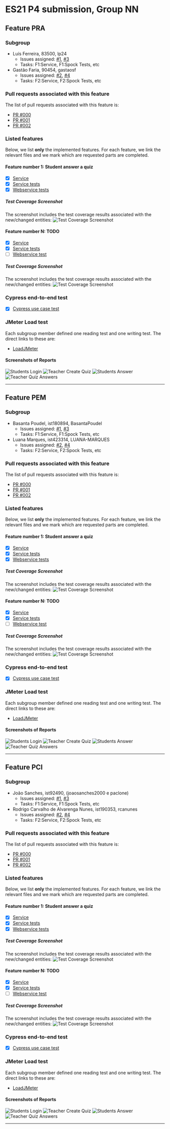 # ES21 P4 submission, Group NN

## Feature PRA

### Subgroup

 - Luís Ferreira, 83500, lp24
   + Issues assigned: [#1](https://github.com), [#3](https://github.com)
   + Tasks: F1:Service, F1:Spock Tests, etc
 - Gastão Faria, 90454, gastaosf
   + Issues assigned: [#2](https://github.com), [#4](https://github.com)
   + Tasks: F2:Service, F2:Spock Tests, etc
 
### Pull requests associated with this feature

The list of pull requests associated with this feature is:

 - [PR #000](https://github.com)
 - [PR #001](https://github.com)
 - [PR #002](https://github.com)


### Listed features

Below, we list **only** the implemented features. For each feature, we link the relevant files and we mark which are requested parts are completed.

#### Feature number 1: Student answer a quiz

 - [x] [Service](https://github.com)
 - [x] [Service tests](https://github.com)
 - [x] [Webservice tests](https://github.com)
   
##### Test Coverage Screenshot

The screenshot includes the test coverage results associated with the new/changed entities:
![Test Coverage Screenshot](https://web.tecnico.ulisboa.pt/~joaofernandoferreira/1920/ES/coverage_ex1.png)

#### Feature number N: **TODO**

 - [x] [Service](https://github.com)
 - [x] [Service tests](https://github.com)
 - [ ] [Webservice test](https://github.com)

##### Test Coverage Screenshot

The screenshot includes the test coverage results associated with the new/changed entities:
![Test Coverage Screenshot](https://web.tecnico.ulisboa.pt/~joaofernandoferreira/1920/ES/coverage_ex1.png)


### Cypress end-to-end test

- [x] [Cypress use case test](https://github.com)


### JMeter Load test

Each subgroup member defined one reading test and one writing test. The direct links to these are:

- [LoadJMeter](https://github.com)


#### Screenshots of Reports

![Students Login](p4-2021-images/JMeter-Students-Login.png)
![Teacher Create Quiz](p4-2021-images/JMeter-Teacher-Create-Quiz.png)
![Students Answer](p4-2021-images/JMeter-Student-Answer-Quiz.png)
![Teacher Quiz Answers](p4-2021-images/JMeter-Teacher-Quiz-Answers.png)



---

## Feature PEM

### Subgroup

- Basanta Poudel, ist180894, BasantaPoudel
    + Issues assigned: [#1](https://github.com), [#3](https://github.com)
    + Tasks: F1:Service, F1:Spock Tests, etc
- Luana Marques, ist423314, LUANA-MARQUES
    + Issues assigned: [#2](https://github.com), [#4](https://github.com)
    + Tasks: F2:Service, F2:Spock Tests, etc

### Pull requests associated with this feature

The list of pull requests associated with this feature is:

- [PR #000](https://github.com)
- [PR #001](https://github.com)
- [PR #002](https://github.com)


### Listed features

Below, we list **only** the implemented features. For each feature, we link the relevant files and we mark which are requested parts are completed.

#### Feature number 1: Student answer a quiz

- [x] [Service](https://github.com)
- [x] [Service tests](https://github.com)
- [x] [Webservice tests](https://github.com)

##### Test Coverage Screenshot

The screenshot includes the test coverage results associated with the new/changed entities:
![Test Coverage Screenshot](https://web.tecnico.ulisboa.pt/~joaofernandoferreira/1920/ES/coverage_ex1.png)

#### Feature number N: **TODO**

- [x] [Service](https://github.com)
- [x] [Service tests](https://github.com)
- [ ] [Webservice test](https://github.com)

##### Test Coverage Screenshot

The screenshot includes the test coverage results associated with the new/changed entities:
![Test Coverage Screenshot](https://web.tecnico.ulisboa.pt/~joaofernandoferreira/1920/ES/coverage_ex1.png)


### Cypress end-to-end test

- [x] [Cypress use case test](https://github.com)


### JMeter Load test

Each subgroup member defined one reading test and one writing test. The direct links to these are:

- [LoadJMeter](https://github.com)


#### Screenshots of Reports

![Students Login](p4-2021-images/JMeter-Students-Login.png)
![Teacher Create Quiz](p4-2021-images/JMeter-Teacher-Create-Quiz.png)
![Students Answer](p4-2021-images/JMeter-Student-Answer-Quiz.png)
![Teacher Quiz Answers](p4-2021-images/JMeter-Teacher-Quiz-Answers.png)


---

## Feature PCI

### Subgroup

- João Sanches, ist92490, (joaosanches2000 e paclone)
    + Issues assigned: [#1](https://github.com), [#3](https://github.com)
    + Tasks: F1:Service, F1:Spock Tests, etc
- Rodrigo Carvalho de Alvarenga Nunes, ist190353, rcanunes
    + Issues assigned: [#2](https://github.com), [#4](https://github.com)
    + Tasks: F2:Service, F2:Spock Tests, etc

### Pull requests associated with this feature

The list of pull requests associated with this feature is:

- [PR #000](https://github.com)
- [PR #001](https://github.com)
- [PR #002](https://github.com)


### Listed features

Below, we list **only** the implemented features. For each feature, we link the relevant files and we mark which are requested parts are completed.

#### Feature number 1: Student answer a quiz

- [x] [Service](https://github.com)
- [x] [Service tests](https://github.com)
- [x] [Webservice tests](https://github.com)

##### Test Coverage Screenshot

The screenshot includes the test coverage results associated with the new/changed entities:
![Test Coverage Screenshot](https://web.tecnico.ulisboa.pt/~joaofernandoferreira/1920/ES/coverage_ex1.png)

#### Feature number N: **TODO**

- [x] [Service](https://github.com)
- [x] [Service tests](https://github.com)
- [ ] [Webservice test](https://github.com)

##### Test Coverage Screenshot

The screenshot includes the test coverage results associated with the new/changed entities:
![Test Coverage Screenshot](https://web.tecnico.ulisboa.pt/~joaofernandoferreira/1920/ES/coverage_ex1.png)


### Cypress end-to-end test

- [x] [Cypress use case test](https://github.com)


### JMeter Load test

Each subgroup member defined one reading test and one writing test. The direct links to these are:

- [LoadJMeter](https://github.com)


#### Screenshots of Reports

![Students Login](p4-2021-images/JMeter-Students-Login.png)
![Teacher Create Quiz](p4-2021-images/JMeter-Teacher-Create-Quiz.png)
![Students Answer](p4-2021-images/JMeter-Student-Answer-Quiz.png)
![Teacher Quiz Answers](p4-2021-images/JMeter-Teacher-Quiz-Answers.png)

---
